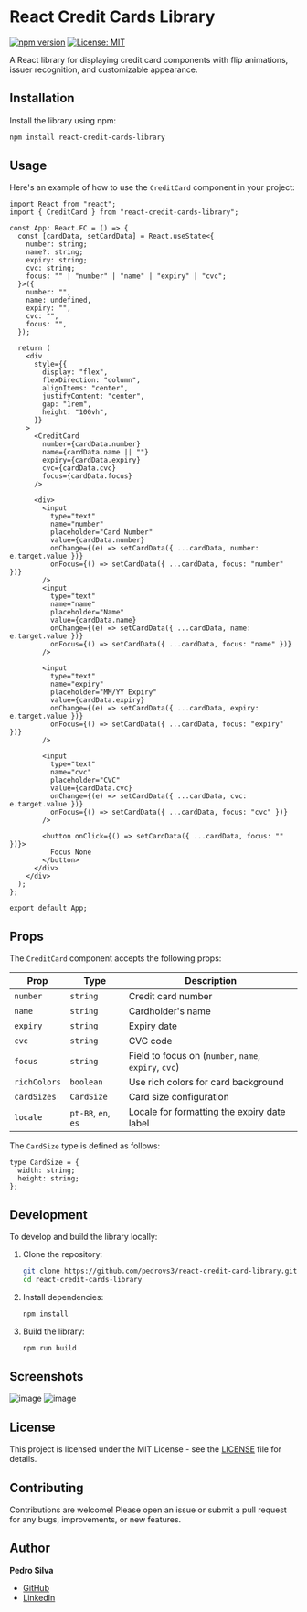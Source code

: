 # React Credit Cards Library

[![npm version](https://badge.fury.io/js/react-credit-cards-library.svg)](https://badge.fury.io/js/react-credit-cards-library)
[![License: MIT](https://img.shields.io/badge/License-MIT-yellow.svg)](https://opensource.org/licenses/MIT)

A React library for displaying credit card components with flip animations, issuer recognition, and customizable appearance.

## Installation

Install the library using npm:

```bash
npm install react-credit-cards-library
```

## Usage

Here's an example of how to use the `CreditCard` component in your project:

```tsx
import React from "react";
import { CreditCard } from "react-credit-cards-library";

const App: React.FC = () => {
  const [cardData, setCardData] = React.useState<{
    number: string;
    name?: string;
    expiry: string;
    cvc: string;
    focus: "" | "number" | "name" | "expiry" | "cvc";
  }>({
    number: "",
    name: undefined,
    expiry: "",
    cvc: "",
    focus: "",
  });

  return (
    <div
      style={{
        display: "flex",
        flexDirection: "column",
        alignItems: "center",
        justifyContent: "center",
        gap: "1rem",
        height: "100vh",
      }}
    >
      <CreditCard
        number={cardData.number}
        name={cardData.name || ""}
        expiry={cardData.expiry}
        cvc={cardData.cvc}
        focus={cardData.focus}
      />

      <div>
        <input
          type="text"
          name="number"
          placeholder="Card Number"
          value={cardData.number}
          onChange={(e) => setCardData({ ...cardData, number: e.target.value })}
          onFocus={() => setCardData({ ...cardData, focus: "number" })}
        />
        <input
          type="text"
          name="name"
          placeholder="Name"
          value={cardData.name}
          onChange={(e) => setCardData({ ...cardData, name: e.target.value })}
          onFocus={() => setCardData({ ...cardData, focus: "name" })}
        />

        <input
          type="text"
          name="expiry"
          placeholder="MM/YY Expiry"
          value={cardData.expiry}
          onChange={(e) => setCardData({ ...cardData, expiry: e.target.value })}
          onFocus={() => setCardData({ ...cardData, focus: "expiry" })}
        />

        <input
          type="text"
          name="cvc"
          placeholder="CVC"
          value={cardData.cvc}
          onChange={(e) => setCardData({ ...cardData, cvc: e.target.value })}
          onFocus={() => setCardData({ ...cardData, focus: "cvc" })}
        />

        <button onClick={() => setCardData({ ...cardData, focus: "" })}>
          Focus None
        </button>
      </div>
    </div>
  );
};

export default App;
```

## Props

The `CreditCard` component accepts the following props:

| Prop        | Type                       | Description                                  |
|-------------|----------------------------|----------------------------------------------|
| `number`    | `string`                   | Credit card number                           |
| `name`      | `string`                   | Cardholder's name                            |
| `expiry`    | `string`                   | Expiry date                                  |
| `cvc`       | `string`                   | CVC code                                     |
| `focus`     | `string`                   | Field to focus on (`number`, `name`, `expiry`, `cvc`) |
| `richColors`| `boolean`                  | Use rich colors for card background          |
| `cardSizes` | `CardSize`                 | Card size configuration                       |
| `locale`    | `pt-BR`, `en`, `es`          | Locale for formatting the expiry date label        |

The `CardSize` type is defined as follows:

```tsx
type CardSize = {
  width: string;
  height: string;
};
```


## Development

To develop and build the library locally:

1. Clone the repository:
    ```bash
    git clone https://github.com/pedrovs3/react-credit-card-library.git
    cd react-credit-cards-library
    ```

2. Install dependencies:
    ```bash
    npm install
    ```

3. Build the library:
    ```bash
    npm run build
    ```

## Screenshots
![image](https://github.com/pedrovs3/react-credit-cards-library/assets/86010036/c6921809-e172-4faa-b205-d7fbb117a12e)
![image](https://github.com/pedrovs3/react-credit-cards-library/assets/86010036/d8e18ce0-8a18-473e-9ee9-18660564b6ed)


## License

This project is licensed under the MIT License - see the [LICENSE](LICENSE) file for details.

## Contributing

Contributions are welcome! Please open an issue or submit a pull request for any bugs, improvements, or new features.

## Author

**Pedro Silva**
- [GitHub](https://github.com/pedrovs3)
- [LinkedIn](https://www.linkedin.com/in/pedrovs3)
